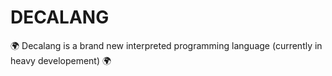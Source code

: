 # DECALANG
🌍 Decalang is a brand new interpreted programming language (currently in heavy developement) 🌍
